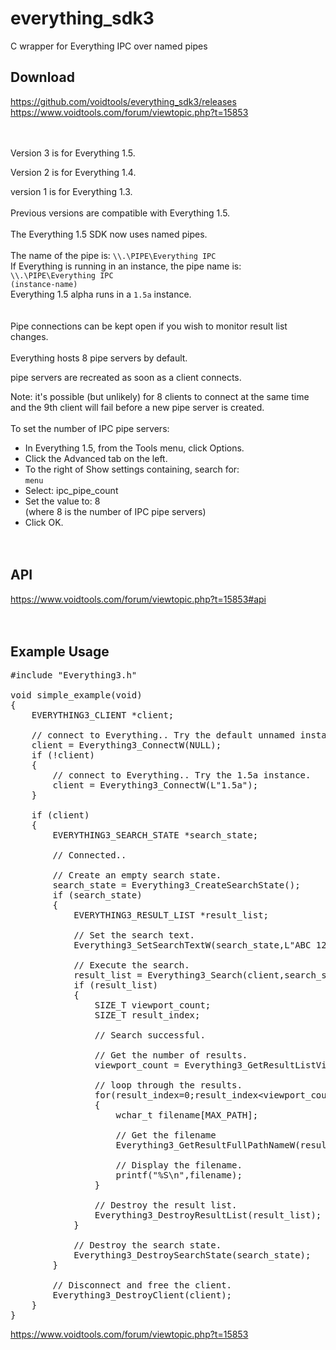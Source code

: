 # everything_sdk3
C wrapper for Everything IPC over named pipes

Download
--------

https://github.com/voidtools/everything_sdk3/releases<br/>
https://www.voidtools.com/forum/viewtopic.php?t=15853
<br/><br/><br/>



Version 3 is for Everything 1.5.

Version 2 is for Everything 1.4.

version 1 is for Everything 1.3.
<br/><br/>
Previous versions are compatible with Everything 1.5.
<br/><br/>
The Everything 1.5 SDK now uses named pipes.
<br/><br/>
The name of the pipe is:
<code>\\\\.\PIPE\Everything IPC</code><br/>
If Everything is running in an instance, the pipe name is: <code>\\\\.\PIPE\Everything IPC (instance-name)</code><br/>
Everything 1.5 alpha runs in a <code>1.5a</code> instance.<br/>
<br/><br/>
Pipe connections can be kept open if you wish to monitor result list changes.
<br/><br/>
Everything hosts 8 pipe servers by default.

pipe servers are recreated as soon as a client connects.

Note: it's possible (but unlikely) for 8 clients to connect at the same time and the 9th client will fail before a new pipe server is created.
<br/><br/>
To set the number of IPC pipe servers:

*    In Everything 1.5, from the Tools menu, click Options.
*    Click the Advanced tab on the left.
*    To the right of Show settings containing, search for:<br/>
     <code>menu</code>
*    Select: ipc_pipe_count
*    Set the value to: 8<br/>
     (where 8 is the number of IPC pipe servers)
*    Click OK.
<br/><br/><br/>



API
---

https://www.voidtools.com/forum/viewtopic.php?t=15853#api
<br/><br/><br/>



Example Usage
-------------

<pre>
#include "Everything3.h"

void simple_example(void)
{
	EVERYTHING3_CLIENT *client;

	// connect to Everything.. Try the default unnamed instance first.
	client = Everything3_ConnectW(NULL);
	if (!client)
	{
		// connect to Everything.. Try the 1.5a instance.
		client = Everything3_ConnectW(L"1.5a");
	}

	if (client)
	{
		EVERYTHING3_SEARCH_STATE *search_state;

		// Connected..
		
		// Create an empty search state.
		search_state = Everything3_CreateSearchState();
		if (search_state)
		{
			EVERYTHING3_RESULT_LIST *result_list;

			// Set the search text.
			Everything3_SetSearchTextW(search_state,L"ABC 123");
			
			// Execute the search.
			result_list = Everything3_Search(client,search_state);
			if (result_list)
			{
				SIZE_T viewport_count;
				SIZE_T result_index;
				
				// Search successful.

				// Get the number of results.
				viewport_count = Everything3_GetResultListViewportCount(result_list);
				
				// loop through the results.
				for(result_index=0;result_index&lt;viewport_count;result_index++)
				{
					wchar_t filename[MAX_PATH];

					// Get the filename
					Everything3_GetResultFullPathNameW(result_list,result_index,filename,MAX_PATH);
					
					// Display the filename.
					printf("%S\n",filename);
				}
				
				// Destroy the result list.
				Everything3_DestroyResultList(result_list);
			}

			// Destroy the search state.
			Everything3_DestroySearchState(search_state);
		}
		
		// Disconnect and free the client.
		Everything3_DestroyClient(client);
	}
}
</pre>

https://www.voidtools.com/forum/viewtopic.php?t=15853
